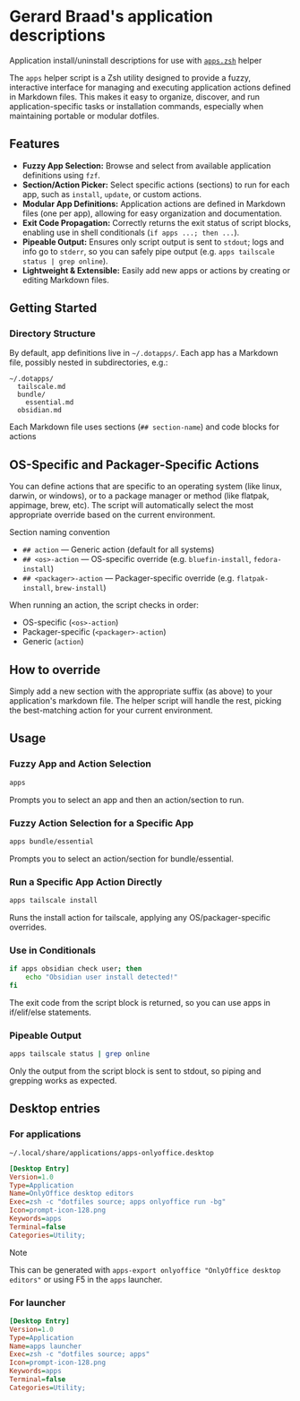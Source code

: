 Gerard Braad's application descriptions
=======================================

Application install/uninstall descriptions for use with [`apps.zsh`](https://github.com/gbraad-dotfiles/upstream/blob/main/zsh/.zshrc.d/apps.zsh) helper

The `apps` helper script is a Zsh utility designed to provide a fuzzy, interactive interface for managing and executing application actions defined in Markdown files. This makes it easy to organize, discover, and run application-specific tasks or installation commands, especially when maintaining portable or modular dotfiles.

## Features

  - **Fuzzy App Selection:** Browse and select from available application definitions using `fzf`.
  - **Section/Action Picker:** Select specific actions (sections) to run for each app, such as `install`, `update`, or custom actions.
  - **Modular App Definitions:** Application actions are defined in Markdown files (one per app), allowing for easy organization and documentation.
  - **Exit Code Propagation:** Correctly returns the exit status of script blocks, enabling use in shell conditionals (`if apps ...; then ...`).
  - **Pipeable Output:** Ensures only script output is sent to `stdout`; logs and info go to `stderr`, so you can safely pipe output (e.g. `apps tailscale status | grep online`).
  - **Lightweight & Extensible:** Easily add new apps or actions by creating or editing Markdown files.


## Getting Started

### Directory Structure

By default, app definitions live in `~/.dotapps/`. Each app has a Markdown file, possibly nested in subdirectories, e.g.:

```
~/.dotapps/
  tailscale.md
  bundle/
    essential.md
  obsidian.md
```

Each Markdown file uses sections (`## section-name`) and code blocks for actions


## OS-Specific and Packager-Specific Actions
You can define actions that are specific to an operating system (like linux, darwin, or windows), or to a package manager or method (like flatpak, appimage, brew, etc). The script will automatically select the most appropriate override based on the current environment.

Section naming convention
  - `## action` — Generic action (default for all systems)
  - `## <os>-action` — OS-specific override (e.g. `bluefin-install`, `fedora-install`)
  - `## <packager>-action` — Packager-specific override (e.g. `flatpak-install`, `brew-install`)

When running an action, the script checks in order:

  -  OS-specific (`<os>-action`)
  - Packager-specific (`<packager>-action`)
  - Generic (`action`)

## How to override
Simply add a new section with the appropriate suffix (as above) to your application's markdown file. The helper script will handle the rest, picking the best-matching action for your current environment.


## Usage

### Fuzzy App and Action Selection
```sh
apps
```

Prompts you to select an app and then an action/section to run.

### Fuzzy Action Selection for a Specific App
```sh
apps bundle/essential
```

Prompts you to select an action/section for bundle/essential.

### Run a Specific App Action Directly
```sh
apps tailscale install
```

Runs the install action for tailscale, applying any OS/packager-specific overrides.

### Use in Conditionals
```sh
if apps obsidian check user; then
    echo "Obsidian user install detected!"
fi
```

The exit code from the script block is returned, so you can use apps in if/elif/else statements.

### Pipeable Output
```sh
apps tailscale status | grep online
```

Only the output from the script block is sent to stdout, so piping and grepping works as expected.


## Desktop entries

### For applications
`~/.local/share/applications/apps-onlyoffice.desktop`
```ini
[Desktop Entry]
Version=1.0
Type=Application
Name=OnlyOffice desktop editors
Exec=zsh -c "dotfiles source; apps onlyoffice run -bg"
Icon=prompt-icon-128.png
Keywords=apps
Terminal=false
Categories=Utility;
```

> [!Note]
> This can be generated with `apps-export onlyoffice "OnlyOffice desktop editors"` or using F5 in the `apps` launcher.

### For launcher
```ini
[Desktop Entry]
Version=1.0
Type=Application
Name=apps launcher
Exec=zsh -c "dotfiles source; apps"
Icon=prompt-icon-128.png
Keywords=apps
Terminal=false
Categories=Utility;
```
